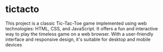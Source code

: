 # tictacto
This project is a classic Tic-Tac-Toe game implemented using web technologies: HTML, CSS, and JavaScript. It offers a fun and interactive way to play the timeless game on a web browser. With a user-friendly interface and responsive design, it's suitable for desktop and mobile devices
